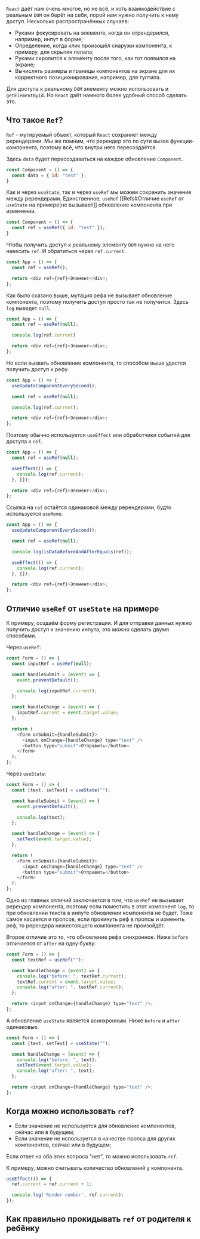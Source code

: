 `React` даёт нам очень многое, но не всё, и хоть взаимодействие с реальным `DOM` он берёт на себя, порой нам нужно получить к нему доступ. Несколько распространённых случаев:

- Руками фокусировать на элементе, когда он отрендерился, например, инпут в форме;
- Определение, когда клик произошёл снаружи компонента, к примеру, для скрытия попапа;
- Руками скролится к элементу после того, как тот появился на экране;
- Вычислять размеры и границы компонентов на экране для их корректного позиционирования, например, для тултипа.

Для доступа к реальному `DOM` элементу можно использовать и `getElementById`. Но `React` даёт намного более удобный способ сделать это.

## Что такое `Ref`?

`Ref` - мутируемый объект, который `React` сохраняет между ререндерами. Мы же помним, что ререндер это по сути вызов функции-компонента, поэтому всё, что внутри него пересоздаётся.

Здесь `data` будет пересоздаваться на каждое обновление `Component`.

```js
const Component = () => {
  const data = { id: "test" };
}
```

Как и через `useState`, так и через `useRef` мы можем сохранить значение между ререндерами. Единственное, `useRef` [[Refs#Отличие `useRef` от `useState` на примере|не вызывает]] обновление компонента при изменении.

```js
const Component = () => {
  const ref = useRef({ id: "test" });
}
```

Чтобы получить доступ к реальному элементу `DOM` нужно на него навесить `ref`. И обратиться через `ref.current`.

```js
const App = () => {
  const ref = useRef();

  return <div ref={ref}>Элемент</div>;
};
```

Как было сказано выше, мутация рефа не вызывает обновление компонента, поэтому получить доступ просто так не получится. Здесь `log` выведет `null`.

```js
const App = () => {
  const ref = useRef(null);

  console.log(ref.current)

  return <div ref={ref}>Элемент</div>;
};
```

Но если вызвать обновление компонента, то способом выше удастся получить доступ к рефу.

```js
const App = () => {
  useUpdateComponentEverySecond();

  const ref = useRef(null);

  console.log(ref.current);

  return <div ref={ref}>Элемент</div>;
};
```

Поэтому обычно используется `useEffect` или обработчики событий для доступа к `ref`.

```js
const App = () => {
  const ref = useRef(null);

  useEffect(() => {
    console.log(ref.current);
  }, []);

  return <div ref={ref}>Элемент</div>;
};
```

Ссылка на `ref` остаётся одинаковой между ререндерами, будто используется `useMemo`.

```js
const App = () => {
  useUpdateComponentEverySecond();

  const ref = useRef(null);

  console.log(isDataBeforeAndAfterEquals(ref));

  useEffect(() => {
    console.log(ref.current);
  }, []);

  return <div ref={ref}>Элемент</div>;
};
```

## Отличие `useRef` от `useState` на примере

К примеру, создаём форму регистрации. И для отправки данных нужно получить доступ к значению инпута, это можно сделать двумя способами.

Через `useRef`:

```js
const Form = () => {
  const inputRef = useRef(null);

  const handleSubmit = (event) => {
    event.preventDefault();

    console.log(inputRef.current);
  };

  const handleChange = (event) => {
    inputRef.current = event.target.value;
  };

  return (
    <form onSubmit={handleSubmit}>
      <input onChange={handleChange} type="text" />
      <button type="submit">Отправить</button>
    </form>
  );
};
```

Через `useState`:

```js
const Form = () => {
  const [text, setText] = useState("");

  const handleSubmit = (event) => {
    event.preventDefault();

    console.log(text);
  };

  const handleChange = (event) => {
    setText(event.target.value);
  };

  return (
    <form onSubmit={handleSubmit}>
      <input onChange={handleChange} type="text" />
      <button type="submit">Отправить</button>
    </form>
  );
};
```

Одно из главных отличий заключается в том, что `useRef` не вызывает ререндер компонента, поэтому если поместить в этот компонент `log`, то при обновлении текста в инпуте обновлении компонента не будет. Тоже самое касается и пропсов, если прокинуть реф в пропсы и изменить реф, то ререндера нижестоящего компонента не произойдёт.

Второе отличие это то, что обновление рефа синхронное. Ниже `before` отличается от `after` на одну букву.

```js
const Form = () => {
  const textRef = useRef("");

  const handleChange = (event) => {
    console.log("before: ", textRef.current);
    textRef.current = event.target.value;
    console.log("after: ", textRef.current);
  };

  return <input onChange={handleChange} type="text" />;
};
```


А обновление `useState` является асинхронным. Ниже `before` и `after` одинаковые.

```js
const Form = () => {
  const [text, setText] = useState("");

  const handleChange = (event) => {
    console.log("before: ", text);
    setText(event.target.value);
    console.log("after: ", text);
  };

  return <input onChange={handleChange} type="text" />;
};
```

## Когда можно использовать `ref`?

- Если значение не используется для обновление компонентов, сейчас или в будущем;
- Если значение не используется в качестве пропса для других компонентов, сейчас или в будущем;

Если ответ на оба этих вопроса "нет", то можно использовать `ref`.

К примеру, можно считывать количество обновлений у компонента.

```js
useEffect(() => {
  ref.current = ref.current + 1;

  console.log('Render number', ref.current);
});
```

## Как правильно прокидывать `ref` от родителя к ребёнку